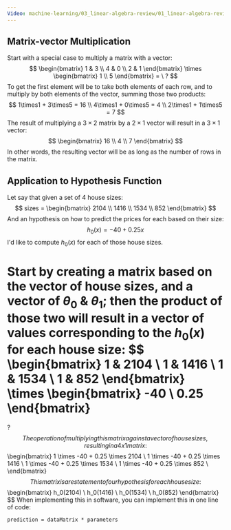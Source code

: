 ```yaml
---
Video: machine-learning/03_linear-algebra-review/01_linear-algebra-review/05_matrix-vector-multiplication.mp4
---
```


## Matrix-vector Multiplication

Start with a special case to multiply a matrix with a vector:
$$
\begin{bmatrix}
1 & 3 \\
4 & 0 \\
2 & 1
\end{bmatrix}
\times
\begin{bmatrix}
1 \\
5
\end{bmatrix}
= \ ?
$$
To get the first element will be to take both elements of each row, and to multiply by both elements of the vector, summing those two products:
$$
1\times1 + 3\times5 = 16 \\
4\times1 + 0\times5 = 4 \\
2\times1 + 1\times5 = 7
$$
The result of multiplying a $3\times2$ matrix by a $2\times1$ vector will result in a $3\times1$ vector:
$$
\begin{bmatrix}
16 \\
4 \\
7
\end{bmatrix}
$$
In other words, the resulting vector will be as long as the number of rows in the matrix.

 ## Application to Hypothesis Function

Let say that given a set of 4 house sizes:
$$
sizes = 
\begin{bmatrix}
    2104 \\
    1416 \\
    1534 \\
     852
\end{bmatrix}
$$
And an hypothesis on how to predict the prices for each based on their size:
$$
h_{0}(x) = -40 + 0.25x
$$
I'd like to compute $h_{0}(x)$ for each of those house sizes.

Start by creating a matrix based on the vector of house sizes, and a vector of $\theta_0$ & $\theta_1$; then the product of those two will result in a vector of values corresponding to the $h_0(x)$ for each house size:
$$
\begin{bmatrix}
    1 & 2104 \\
    1 & 1416 \\
    1 & 1534 \\
    1 &  852
\end{bmatrix}
\times
\begin{bmatrix}
-40 \\
0.25
\end{bmatrix}
=
?
$$
The operation of multiplying this matrix against a vector of house sizes, resulting in a 4x1 matrix :
$$
\begin{bmatrix}
1 \times -40 + 0.25 \times 2104 \\
1 \times -40 + 0.25 \times 1416 \\
1 \times -40 + 0.25 \times 1534 \\
1 \times -40 + 0.25 \times 852 \\
\end{bmatrix}
$$
This matrix is a restatement of our hypothesis for each house size:
$$
\begin{bmatrix}
h_0(2104) \\
h_0(1416) \\
h_0(1534) \\
h_0(852)
\end{bmatrix}
$$
When implementing this in software, you can implement this in one line of code:

```
prediction = dataMatrix * parameters
```
